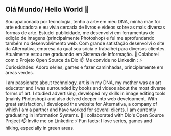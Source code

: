 ## Olá Mundo/ Hello World 👋


Sou apaixonada por tecnologia, tenho a arte em meu DNA, minha mãe foi arte educadora e eu vivia cercada de livros e vídeos sobre as mais diversas formas de arte.
Estudei publicidade, me desenvolvi em ferramentas de edição de imagens (principalmente Photoshop) e fui me aprofundando também no desenvolvimento web. Com grande satisfação desenvolvi o site da Alternativa, empresa da qual sou sócia e trabalhei para diversos clientes. Atualmente estou me graduando em Sistema de Informação.
 👯 Colaborei com o Projeto Open Source da Dio
📫 Me convide no Linkedin :
⚡ Curiosidades: Adoro séries, games e fazer caminhadas, principlamente em áreas verdes.

I am passionate about technology, art is in my DNA, my mother was an art educator and I was surrounded by books and videos about the most diverse forms of art.
I studied advertising, developed my skills in image editing tools (mainly Photoshop) and also delved deeper into web development. With great satisfaction, I developed the website for Alternativa, a company of which I am a partner and have worked for several clients. I am currently graduating in Information Systems.
👯 I collaborated with Dio's Open Source Project
📫 Invite me on Linkedin:
⚡ Fun facts: I love series, games and hiking, especially in green areas.

